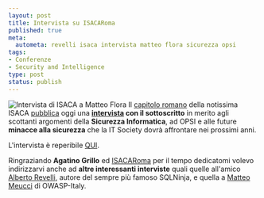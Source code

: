 ```yaml
--- 
layout: post
title: Intervista su ISACARoma
published: true
meta: 
  autometa: revelli isaca intervista matteo flora sicurezza opsi
tags: 
- Conferenze
- Security and Intelligence
type: post
status: publish
---
```

![Intervista di ISACA a Matteo Flora](http://www.lastknight.com//download/20061017_isaca.jpg)
Il [capitolo romano](http://www.isacaroma.it/html/newsletter/node/300) della notissima ISACA [pubblica](http://www.isacaroma.it/html/newsletter/node/300) oggi una **[intervista](http://www.isacaroma.it/html/newsletter/node/300) con il sottoscritto** in merito agli scottanti argomenti della **Sicurezza Informatica**, ad OPSI e alle future **minacce alla sicurezza** che la IT Society dovrà affrontare nei prossimi anni.  
  
L'intervista è reperibile [QUI](http://www.isacaroma.it/html/newsletter/node/300).  
  
Ringraziando **Agatino Grillo** ed [ISACARoma](http://www.isacaroma.it) per il tempo dedicatomi volevo indirizzarvi anche ad **altre interessanti interviste** quali quelle all'amico [Alberto Revelli](http://www.isacaroma.it/html/newsletter/node/287), autore del sempre più famoso SQLNinja, e quella a [Matteo Meucci](http://www.isacaroma.it/html/newsletter/node/78) di OWASP-Italy. 
